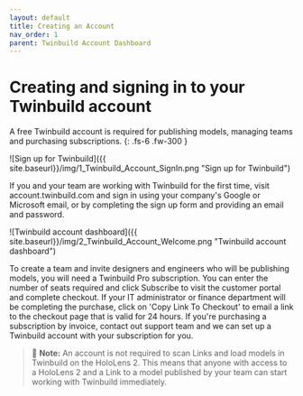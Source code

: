 ```yaml
---
layout: default
title: Creating an Account
nav_order: 1
parent: Twinbuild Account Dashboard
---
```


# Creating and signing in to your Twinbuild account

A free Twinbuild account is required for publishing models, managing teams and purchasing subscriptions.
{: .fs-6 .fw-300 }

![Sign up for Twinbuild]({{ site.baseurl}}/img/1_Twinbuild_Account_SignIn.png "Sign up for Twinbuild")

If you and your team are working with Twinbuild for the first time, visit account.twinbuild.com and sign in using your company's Google or Microsoft email, or by completing the sign up form and providing an email and password.

![Twinbuild account dashboard]({{ site.baseurl}}/img/2_Twinbuild_Account_Welcome.png "Twinbuild account dashboard")

To create a team and invite designers and engineers who will be publishing models, you will need a Twinbuild Pro subscription. You can enter the number of seats required and click Subscribe to visit the customer portal and complete checkout. If your IT administrator or finance department will be completing the purchase, click on 'Copy Link To Checkout' to email a link to the checkout page that is valid for 24 hours. If you're purchasing a subscription by invoice, contact out support team and we can set up a Twinbuild account with your subscription for you.

> :construction_worker: **Note:** An account is not required to scan Links and load models in Twinbuild on the HoloLens 2. This means that anyone with access to a HoloLens 2 and a Link to a model published by your team can start working with Twinbuild immediately.
